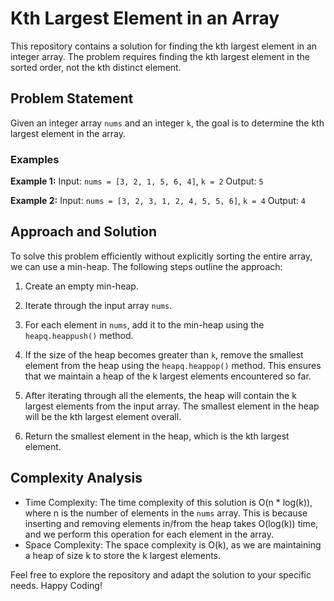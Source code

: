 # Kth Largest Element in an Array

This repository contains a solution for finding the kth largest element in an integer array. The problem requires finding the kth largest element in the sorted order, not the kth distinct element.

## Problem Statement

Given an integer array `nums` and an integer `k`, the goal is to determine the kth largest element in the array.

### Examples

**Example 1:**
Input: `nums = [3, 2, 1, 5, 6, 4]`, `k = 2`
Output: `5`

**Example 2:**
Input: `nums = [3, 2, 3, 1, 2, 4, 5, 5, 6]`, `k = 4`
Output: `4`

## Approach and Solution

To solve this problem efficiently without explicitly sorting the entire array, we can use a min-heap. The following steps outline the approach:

1. Create an empty min-heap.

2. Iterate through the input array `nums`.

3. For each element in `nums`, add it to the min-heap using the `heapq.heappush()` method.

4. If the size of the heap becomes greater than `k`, remove the smallest element from the heap using the `heapq.heappop()` method. This ensures that we maintain a heap of the k largest elements encountered so far.

5. After iterating through all the elements, the heap will contain the k largest elements from the input array. The smallest element in the heap will be the kth largest element overall.

6. Return the smallest element in the heap, which is the kth largest element.

## Complexity Analysis

- Time Complexity: The time complexity of this solution is O(n * log(k)), where n is the number of elements in the `nums` array. This is because inserting and removing elements in/from the heap takes O(log(k)) time, and we perform this operation for each element in the array.
- Space Complexity: The space complexity is O(k), as we are maintaining a heap of size k to store the k largest elements.

Feel free to explore the repository and adapt the solution to your specific needs. Happy Coding!